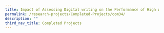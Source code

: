 ```yaml
---
title: Impact of Assessing Digital writing on the Performance of High Ability Students
permalink: /research-projects/Completed-Projects/com34/
description: ""
third_nav_title: Completed Projects
---
```

